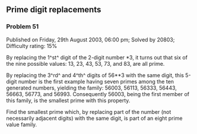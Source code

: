 Prime digit replacements
------------------------

### Problem 51

Published on Friday, 29th August 2003, 06:00 pm; Solved by 20803;
Difficulty rating: 15%

By replacing the 1^st^ digit of the 2-digit number \*3, it turns out
that six of the nine possible values: 13, 23, 43, 53, 73, and 83, are
all prime.

By replacing the 3^rd^ and 4^th^ digits of 56\*\*3 with the same digit,
this 5-digit number is the first example having seven primes among the
ten generated numbers, yielding the family: 56003, 56113, 56333, 56443,
56663, 56773, and 56993. Consequently 56003, being the first member of
this family, is the smallest prime with this property.

Find the smallest prime which, by replacing part of the number (not
necessarily adjacent digits) with the same digit, is part of an eight
prime value family.
